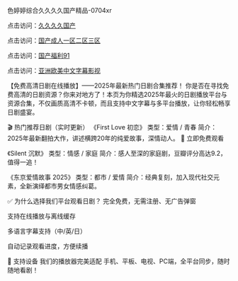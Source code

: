 
色婷婷综合久久久久国产精品-0704xr


点击访问：<a href="https://vassv.pages.dev/">久久久久国产</a>

点击访问：<a href="https://https://rtj-3zo.pages.dev/">国产成人一区二区三区</a>

点击访问：<a href="https://gsd-agv.pages.dev/">国产福利91</a>

点击访问：<a href="https://fdhf-454.pages.dev/">亚洲欧美中文字幕影视</a>


【免费高清日剧在线播放】——2025年最新热门日剧合集推荐！
你是否在寻找免费高清的日剧资源？你来对地方了！本页为你精选2025年最火的日剧播放平台与资源合集，不仅画质高清不卡顿，而且支持中文字幕与多平台播放，让你轻松畅享日剧盛宴。

🎬 热门推荐日剧（实时更新）
《First Love 初恋》
类型：爱情 / 青春
简介：2025年最新翻拍大作，讲述横跨20年的纯爱故事，深情动人。
🔗 立即免费观看

《Silent 沉默》
类型：情感 / 家庭
简介：感人至深的家庭剧，豆瓣评分高达9.2，值得一追！

《东京爱情故事 2025》
类型：都市 / 爱情
简介：经典复刻，加入现代社交元素，全新演绎都市男女情感纠葛。

✅ 为什么选择我们平台观看日剧？
完全免费，无需注册、无广告弹窗

支持在线播放与离线缓存

多语言字幕支持（中/英/日）

自动记录观看进度，方便续播

📱 支持设备
我们的播放器完美适配 手机、平板、电视、PC端，全平台同步，随时随地看剧！






<span style="display:none;">[Canonical link](https://github.com/lqh20250704/00008）</span>
